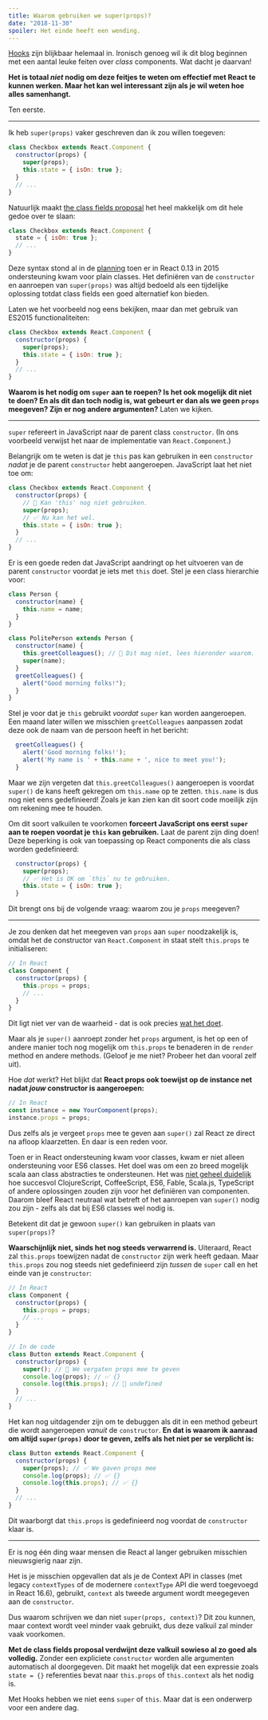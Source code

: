 ```yaml
---
title: Waarom gebruiken we super(props)?
date: "2018-11-30"
spoiler: Het einde heeft een wending.
---
```


[Hooks](https://reactjs.org/docs/hooks-intro.html) zijn blijkbaar helemaal in. Ironisch genoeg wil ik dit blog beginnen met een aantal leuke feiten over _class_ components. Wat dacht je daarvan!

**Het is totaal _niet_ nodig om deze feitjes te weten om effectief met React te kunnen werken. Maar het kan wel interessant zijn als je wil weten hoe alles samenhangt.**

Ten eerste.

---

Ik heb `super(props)` vaker geschreven dan ik zou willen toegeven:

```jsx {3}
class Checkbox extends React.Component {
  constructor(props) {
    super(props);
    this.state = { isOn: true };
  }
  // ...
}
```

Natuurlijk maakt [the class fields proposal](https://github.com/tc39/proposal-class-fields) het heel makkelijk om dit hele gedoe over te slaan:

```jsx
class Checkbox extends React.Component {
  state = { isOn: true };
  // ...
}
```

Deze syntax stond al in de [planning](https://reactjs.org/blog/2015/01/27/react-v0.13.0-beta-1.html#es7-property-initializers) toen er in React 0.13 in 2015 ondersteuning kwam voor plain classes. Het definiëren van de `constructor` en aanroepen van `super(props)` was altijd bedoeld als een tijdelijke oplossing totdat class fields een goed alternatief kon bieden.

Laten we het voorbeeld nog eens bekijken, maar dan met gebruik van ES2015 functionaliteiten:

```jsx {3}
class Checkbox extends React.Component {
  constructor(props) {
    super(props);
    this.state = { isOn: true };
  }
  // ...
}
```

**Waarom is het nodig om `super` aan te roepen? Is het ook mogelijk dit niet te doen? En als dit dan toch nodig is, wat gebeurt er dan als we geen `props` meegeven? Zijn er nog andere argumenten?** Laten we kijken.

---

`super` refereert in JavaScript naar de parent class `constructor`. (In ons voorbeeld verwijst het naar de implementatie van `React.Component`.)

Belangrijk om te weten is dat je `this` pas kan gebruiken in een `constructor` _nadat_ je de parent `constructor` hebt aangeroepen. JavaScript laat het niet toe om:

```jsx
class Checkbox extends React.Component {
  constructor(props) {
    // 🔴 Kan 'this' nog niet gebruiken.
    super(props);
    // ✅ Nu kan het wel.
    this.state = { isOn: true };
  }
  // ...
}
```

Er is een goede reden dat JavaScript aandringt op het uitvoeren van de parent `constructor` voordat je iets met `this` doet. Stel je een class hierarchie voor:

```jsx
class Person {
  constructor(name) {
    this.name = name;
  }
}

class PolitePerson extends Person {
  constructor(name) {
    this.greetColleagues(); // 🔴 Dit mag niet, lees hieronder waarom.
    super(name);
  }
  greetColleagues() {
    alert("Good morning folks!");
  }
}
```

Stel je voor dat je `this` gebruikt _voordat_ `super` kan worden aangeroepen. Een maand later willen we misschien `greetColleagues` aanpassen zodat deze ook de naam van de persoon heeft in het bericht:

```jsx
  greetColleagues() {
    alert('Good morning folks!');
    alert('My name is ' + this.name + ', nice to meet you!');
  }
```

Maar we zijn vergeten dat `this.greetColleagues()` aangeroepen is voordat `super()` de kans heeft gekregen om `this.name` op te zetten. `this.name` is dus nog niet eens gedefinieerd! Zoals je kan zien kan dit soort code moeilijk zijn om rekening mee te houden.

Om dit soort valkuilen te voorkomen **forceert JavaScript ons eerst `super` aan te roepen voordat je `this` kan gebruiken.** Laat de parent zijn ding doen! Deze beperking is ook van toepassing op React components die als class worden gedefinieerd:

```jsx
  constructor(props) {
    super(props);
    // ✅ Het is OK om `this` nu te gebruiken.
    this.state = { isOn: true };
  }
```

Dit brengt ons bij de volgende vraag: waarom zou je `props` meegeven?

---

Je zou denken dat het meegeven van `props` aan `super` noodzakelijk is, omdat het de constructor van `React.Component` in staat stelt `this.props` te initialiseren:

```jsx
// In React
class Component {
  constructor(props) {
    this.props = props;
    // ...
  }
}
```

Dit ligt niet ver van de waarheid - dat is ook precies [wat het doet](https://github.com/facebook/react/blob/1d25aa5787d4e19704c049c3cfa985d3b5190e0d/packages/react/src/ReactBaseClasses.js#L22).

Maar als je `super()` aanroept zonder het `props` argument, is het op een of andere manier toch nog mogelijk om `this.props` te benaderen in de `render` method en andere methods. (Geloof je me niet? Probeer het dan vooral zelf uit).

Hoe _dat_ werkt? Het blijkt dat **React props ook toewijst op de instance net nadat _jouw_ constructor is aangeroepen:**

```jsx
// In React
const instance = new YourComponent(props);
instance.props = props;
```

Dus zelfs als je vergeet `props` mee te geven aan `super()` zal React ze direct na afloop klaarzetten. En daar is een reden voor.

Toen er in React ondersteuning kwam voor classes, kwam er niet alleen ondersteuning voor ES6 classes. Het doel was om een zo breed mogelijk scala aan class abstracties te ondersteunen. Het was [niet geheel duidelijk](https://reactjs.org/blog/2015/01/27/react-v0.13.0-beta-1.html#other-languages) hoe succesvol ClojureScript, CoffeeScript, ES6, Fable, Scala.js, TypeScript of andere oplossingen zouden zijn voor het definiëren van componenten. Daarom bleef React neutraal wat betreft of het aanroepen van `super()` nodig zou zijn - zelfs als dat bij ES6 classes wel nodig is.

Betekent dit dat je gewoon `super()` kan gebruiken in plaats van `super(props)`?

**Waarschijnlijk niet, sinds het nog steeds verwarrend is.** Uiteraard, React zal `this.props` toewijzen nadat de `constructor` zijn werk heeft gedaan. Maar `this.props` zou nog steeds niet gedefinieerd zijn _tussen_ de `super` call en het einde van je `constructor`:

```jsx {14}
// In React
class Component {
  constructor(props) {
    this.props = props;
    // ...
  }
}

// In de code
class Button extends React.Component {
  constructor(props) {
    super(); // 😬 We vergaten props mee te geven
    console.log(props); // ✅ {}
    console.log(this.props); // 😬 undefined
  }
  // ...
}
```

Het kan nog uitdagender zijn om te debuggen als dit in een method gebeurt die wordt aangeroepen _vanuit_ de `constructor`. **En dat is waarom ik aanraad om altijd `super(props)` door te geven, zelfs als het niet per se verplicht is:**

```jsx
class Button extends React.Component {
  constructor(props) {
    super(props); // ✅ We gaven props mee
    console.log(props); // ✅ {}
    console.log(this.props); // ✅ {}
  }
  // ...
}
```

Dit waarborgt dat `this.props` is gedefinieerd nog voordat de `constructor` klaar is.

---

Er is nog één ding waar mensen die React al langer gebruiken misschien nieuwsgierig naar zijn.

Het is je misschien opgevallen dat als je de Context API in classes (met legacy `contextTypes` of de modernere `contextType` API die werd toegevoegd in React 16.6), gebruikt, `context` als tweede argument wordt meegegeven aan de `constructor`.

Dus waarom schrijven we dan niet `super(props, context)`? Dit zou kunnen, maar context wordt veel minder vaak gebruikt, dus deze valkuil zal minder vaak voorkomen.

**Met de class fields proposal verdwijnt deze valkuil sowieso al zo goed als volledig.** Zonder een expliciete `constructor` worden alle argumenten automatisch al doorgegeven. Dit maakt het mogelijk dat een expressie zoals `state = {}` referenties bevat naar `this.props` of `this.context` als het nodig is.

Met Hooks hebben we niet eens `super` of `this`. Maar dat is een onderwerp voor een andere dag.
